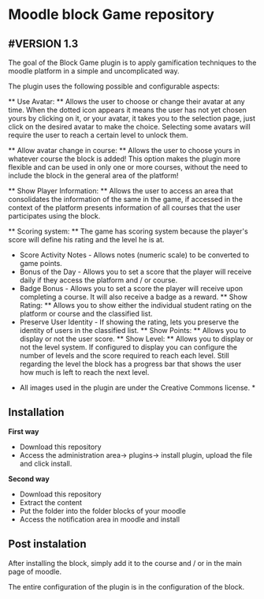 Moodle block Game repository
===========================
#VERSION 1.3
------------
The goal of the Block Game plugin is to apply gamification techniques to the moodle platform in a simple and uncomplicated way.

The plugin uses the following possible and configurable aspects:

** Use Avatar: **
Allows the user to choose or change their avatar at any time. When the dotted icon appears it means the user has not yet chosen yours by clicking on it, or your avatar, it takes you to the selection page, just click on the desired avatar to make the choice.
Selecting some avatars will require the user to reach a certain level to unlock them.

** Allow avatar change in course: **
Allows the user to choose yours in whatever course the block is added! This option makes the plugin more flexible and can be used in only one or more courses, without the need to include the block in the general area of ​​the platform!

** Show Player Information: **
Allows the user to access an area that consolidates the information of the same in the game, if accessed in the context of the platform presents information of all courses that the user participates using the block.

** Scoring system: **
The game has scoring system because the player's score will define his rating and the level he is at.
- Score Activity Notes - Allows notes (numeric scale) to be converted to game points.
- Bonus of the Day - Allows you to set a score that the player will receive daily if they access the platform and / or course.
- Badge Bonus - Allows you to set a score the player will receive upon completing a course. It will also receive a badge as a reward.
** Show Rating: **
Allows you to show either the individual student rating on the platform or course and the classified list.
- Preserve User Identity - If showing the rating, lets you preserve the identity of users in the classified list.
** Show Points: **
Allows you to display or not the user score.
** Show Level: **
Allows you to display or not the level system. If configured to display you can configure the number of levels and the score required to reach each level.
Still regarding the level the block has a progress bar that shows the user how much is left to reach the next level.

* All images used in the plugin are under the Creative Commons license. *

Installation
------------

**First way**

- Download this repository
- Access the administration area-> plugins-> install plugin, upload the file and click install.

**Second way**

- Download this repository
- Extract the content
- Put the folder into the folder blocks of your moodle
- Access the notification area in moodle and install

Post instalation
----------------

After installing the block, simply add it to the course and / or in the main page of moodle.


The entire configuration of the plugin is in the configuration of the block.


